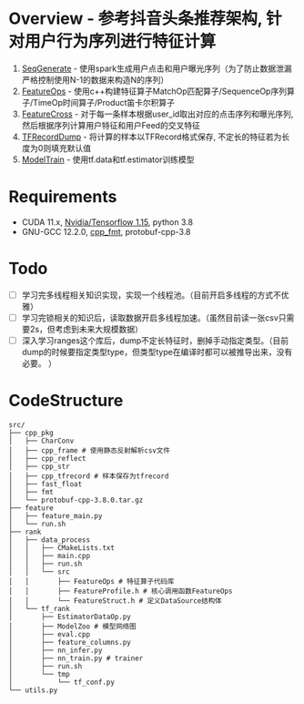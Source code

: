 # Overview - 参考抖音头条推荐架构, 针对用户行为序列进行特征计算
1. [SeqGenerate](https://github.com/Unlasting2019/HongJieRec/blob/master/src/feature/feature_main.py) - 使用spark生成用户点击和用户曝光序列（为了防止数据泄漏严格控制使用N-1的数据来构造N的序列）
2. [FeatureOps](https://github.com/Unlasting2019/HongJieRec/tree/master/src/rank/data_process/src/FeatureOps) - 使用c++构建特征算子MatchOp匹配算子/SequenceOp序列算子/TimeOp时间算子/Product笛卡尔积算子
3. [FeatureCross](https://github.com/Unlasting2019/HongJieRec/blob/master/src/rank/data_process/src/FeatureProfile.h#L104) - 对于每一条样本根据user_id取出对应的点击序列和曝光序列, 然后根据序列计算用户特征和用户Feed的交叉特征
4. [TFRecordDump](https://github.com/Unlasting2019/HongJieRec/blob/master/src/cpp_pkg/cpp_tfrecord/dump_tfrecord.h) - 将计算的样本以TFRecord格式保存, 不定长的特征若为长度为0则填充默认值
5. [ModelTrain](https://github.com/Unlasting2019/HongJieRec/blob/master/src/rank/tf_rank/nn_train.py) - 使用tf.data和tf.estimator训练模型

# Requirements
* CUDA 11.x, [Nvidia/Tensorflow 1.15](https://github.com/NVIDIA/tensorflow), python 3.8
* GNU-GCC 12.2.0, [cpp_fmt](https://github.com/fmtlib/fmt), protobuf-cpp-3.8

# Todo
- [ ] 学习完多线程相关知识实现，实现一个线程池。（目前开启多线程的方式不优雅）
- [ ] 学习完锁相关的知识后，读取数据开启多线程加速。（虽然目前读一张csv只需要2s，但考虑到未来大规模数据）
- [ ] 深入学习ranges这个库后，dump不定长特征时，删掉手动指定类型。（目前dump的时候要指定类型type，但类型type在编译时都可以被推导出来，没有必要。 ）

# CodeStructure
```
src/
├── cpp_pkg
│   ├── CharConv
│   ├── cpp_frame # 使用静态反射解析csv文件
│   ├── cpp_reflect 
│   ├── cpp_str
│   ├── cpp_tfrecord # 样本保存为tfrecord
│   ├── fast_float
│   ├── fmt 
│   └── protobuf-cpp-3.8.0.tar.gz
├── feature
│   ├── feature_main.py 
│   └── run.sh
├── rank
│   ├── data_process
│   │   ├── CMakeLists.txt
│   │   ├── main.cpp
│   │   ├── run.sh
│   │   └── src
│   │       ├── FeatureOps # 特征算子代码库
│   │       ├── FeatureProfile.h # 核心调用函数FeatureOps
│   │       └── FeatureStruct.h # 定义DataSource结构体
│   └── tf_rank 
│       ├── EstimatorDataOp.py
│       ├── ModelZoo # 模型网络图
│       ├── eval.cpp
│       ├── feature_columns.py
│       ├── nn_infer.py
│       ├── nn_train.py # trainer
│       ├── run.sh
│       └── tmp
│           └── tf_conf.py
└── utils.py
